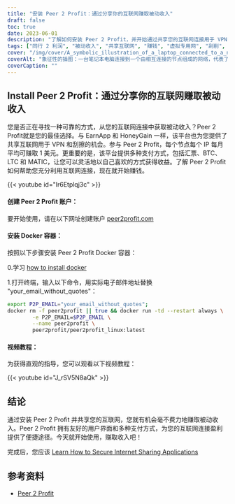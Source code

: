 ```yaml
---
title: "安装 Peer 2 Profit：通过分享你的互联网赚取被动收入"
draft: false
toc: true
date: 2023-06-01
description: "了解如何安装 Peer 2 Profit，并开始通过共享您的互联网连接用于 VPN 和搜刮目的来赚取被动收入，每个 IP 节点的平均月收入为 1 美元。"
tags: ["同行 2 利润", "被动收入", "共享互联网", "赚钱", "虚拟专用网", "刮削", "网赚", "赔付选项", "汇票", "BTC", "LTC", "MATIC", "Docker 容器", "安装教程", "网络连接", "收益", "赚钱", "网赚", "互联网货币化", "在家赚钱", "网络共享", "网赚", "分享所得", "轻松赚取", "提高收益", "从虚拟专用网赚取", "刮赚", "从 Peer 2 Profit 赚取", "互联网货币化", "被动创收", "从网络共享中获利"]
cover: "/img/cover/A_symbolic_illustration_of_a_laptop_connected_to_a_network.png"
coverAlt: "象征性的插图：一台笔记本电脑连接到一个由相互连接的节点组成的网络，代表了共享互联网以获取被动收入的概念。"
coverCaption: ""
---
```


## Install Peer 2 Profit：通过分享你的互联网赚取被动收入

您是否正在寻找一种可靠的方式，从您的互联网连接中获取被动收入？Peer 2 Profit就是您的最佳选择。与 EarnApp 和 HoneyGain 一样，该平台也为您提供了共享互联网用于 VPN 和刮擦的机会。参与 Peer 2 Profit，每个节点每个 IP 每月平均可赚取 1 美元。更重要的是，该平台提供多种支付方式，包括汇票、BTC、LTC 和 MATIC，让您可以灵活地以自己喜欢的方式获得收益。了解 Peer 2 Profit 如何帮助您充分利用互联网连接，现在就开始赚钱。

{{< youtube id="Ir6Etplqj3c" >}}

#### 创建 Peer 2 Profit 账户：
要开始使用，请在以下网址创建账户 [peer2profit.com](https://dashboard.peer2profit.app/register-with-referral/16538445386293aa3aaec4e?lang=en)

#### 安装 Docker 容器：
按照以下步骤安装 Peer 2 Profit Docker 容器：

0.学习 [how to install docker](https://simeononsecurity.ch/other/creating-profitable-low-powered-crypto-miners/#installing-docker)

1.打开终端，输入以下命令，用实际电子邮件地址替换 "your_email_without_quotes"：
```bash
export P2P_EMAIL="your_email_without_quotes";
docker rm -f peer2profit || true && docker run -td --restart always \
        -e P2P_EMAIL=$P2P_EMAIL \
        --name peer2profit \
        peer2profit/peer2profit_linux:latest
```

#### 视频教程：
为获得直观的指导，您可以观看以下视频教程：

{{< youtube id="J_rSV5N8aQk" >}}

## 结论
通过安装 Peer 2 Profit 并共享您的互联网，您就有机会毫不费力地赚取被动收入。Peer 2 Profit 拥有友好的用户界面和多种支付方式，为您的互联网连接盈利提供了便捷途径。今天就开始使用，赚取收入吧！

完成后，您应该 [Learn How to Secure Internet Sharing Applications](https://simeononsecurity.ch/other/how-to-secure-internet-sharing-applications/)

## 参考资料
- [Peer 2 Profit](https://dashboard.peer2profit.app/register-with-referral/16538445386293aa3aaec4e?lang=en)